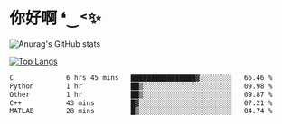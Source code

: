 # 你好啊 ❛‿˂✨

![Anurag's GitHub stats](https://github-readme-stats.vercel.app/api?username=ZombieFly&count_private=true&show_icons=true)

[![Top Langs](https://github-readme-stats.vercel.app/api/top-langs/?username=ZombieFly&layout=compact&count_private=true&hide=Ruby,makefile)](https://github.com/anuraghazra/github-readme-stats)

<!--START_SECTION:waka-->

```txt
C             6 hrs 45 mins   ████████████████▓░░░░░░░░   66.46 %
Python        1 hr            ██▒░░░░░░░░░░░░░░░░░░░░░░   09.98 %
Other         1 hr            ██▒░░░░░░░░░░░░░░░░░░░░░░   09.87 %
C++           43 mins         █▓░░░░░░░░░░░░░░░░░░░░░░░   07.21 %
MATLAB        28 mins         █▒░░░░░░░░░░░░░░░░░░░░░░░   04.74 %
```

<!--END_SECTION:waka-->
